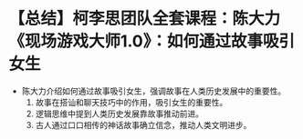 # 【总结】柯李思团队全套课程：陈大力《现场游戏大师1.0》：如何通过故事吸引女生

-   陈大力介绍如何通过故事吸引女生，强调故事在人类历史发展中的重要性。
    1.  故事在搭讪和聊天技巧中的作用，吸引女生的重要性。
    2.  逻辑思维中提到人类历史发展靠故事推动前进。
    3.  古人通过口口相传的神话故事确立信念，推动人类文明进步。